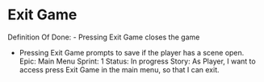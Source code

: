 # Exit Game

Definition Of Done: - Pressing Exit Game closes the game
- Pressing Exit Game prompts to save if the player has a scene open.
Epic: Main Menu
Sprint: 1
Status: In progress
Story: As Player, I want to access press Exit Game in the main menu, so that I can exit.